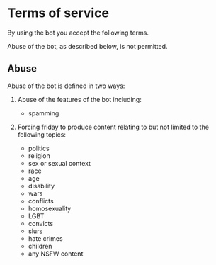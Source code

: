 # Terms of service

By using the bot you accept the following terms.

Abuse of the bot, as described below, is not permitted.

## Abuse

Abuse of the bot is defined in two ways:

1. Abuse of the features of the bot including:
    - spamming

2. Forcing friday to produce content relating to but not limited to the following topics:

    - politics
    - religion
    - sex or sexual context
    - race
    - age
    - disability
    - wars
    - conflicts
    - homosexuality
    - LGBT
    - convicts
    - slurs
    - hate crimes
    - children
    - any NSFW content
